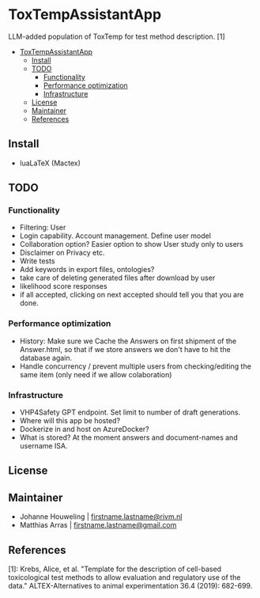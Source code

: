 # ToxTempAssistantApp
LLM-added population of ToxTemp for test method description. [1]

- [ToxTempAssistantApp](#toxtempassistantapp)
  - [Install](#install)
  - [TODO](#todo)
    - [Functionality](#functionality)
    - [Performance optimization](#performance-optimization)
    - [Infrastructure](#infrastructure)
  - [License](#license)
  - [Maintainer](#maintainer)
  - [References](#references)

## Install
- luaLaTeX (Mactex)
## TODO
### Functionality
- Filtering: User
- Login capability. Account management. Define user model
- Collaboration option? Easier option to show User study only to users
- Disclaimer on Privacy etc.
- Write tests
- Add keywords in export files, ontologies?
- take care of deleting generated files after download by user
- likelihood score responses
- if all accepted, clicking on next accepted should tell you that you are done.
### Performance optimization
-  History: Make sure we Cache the Answers on first shipment of the Answer.html, so that if we store answers we don't have to hit the database again.
-  Handle concurrency / prevent multiple users from checking/editing the same item (only need if we allow colaboration) 
### Infrastructure
- VHP4Safety GPT endpoint. Set limit to number of draft generations.
- Where will this app be hosted? 
- Dockerize in and host on AzureDocker?
- What is stored? At the moment answers and document-names and username ISA.
## License

## Maintainer
- Johanne Houweling | firstname.lastname@rivm.nl
- Matthias Arras | firstname.lastname@gmail.com
## References
[1]: Krebs, Alice, et al. "Template for the description of cell-based toxicological test methods to allow evaluation and regulatory use of the data." ALTEX-Alternatives to animal experimentation 36.4 (2019): 682-699.

